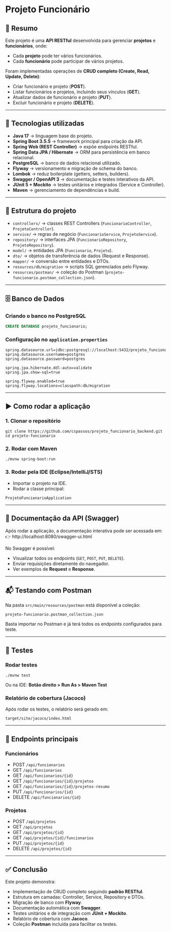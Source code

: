 # Projeto Funcionário

## 📌 Resumo
Este projeto é uma **API RESTful** desenvolvida para gerenciar **projetos** e **funcionários**, onde:
- Cada **projeto** pode ter vários funcionários.
- Cada **funcionário** pode participar de vários projetos.

Foram implementadas operações de **CRUD completo (Create, Read, Update, Delete)**:
- Criar funcionário e projeto (**POST**).
- Listar funcionários e projetos, incluindo seus vínculos (**GET**).
- Atualizar dados de funcionário e projeto (**PUT**).
- Excluir funcionário e projeto (**DELETE**).

---

## 🚀 Tecnologias utilizadas
- **Java 17** → linguagem base do projeto.  
- **Spring Boot 3.5.5** → framework principal para criação da API.  
- **Spring Web (REST Controller)** → expõe endpoints RESTful.  
- **Spring Data JPA / Hibernate** → ORM para persistência em banco relacional.  
- **PostgreSQL** → banco de dados relacional utilizado.  
- **Flyway** → versionamento e migração de schema do banco.  
- **Lombok** → reduz boilerplate (getters, setters, builders).  
- **Swagger / OpenAPI 3** → documentação e testes interativos da API.  
- **JUnit 5 + Mockito** → testes unitários e integrados (Service e Controller).  
- **Maven** → gerenciamento de dependências e build.  

---

## 📂 Estrutura do projeto
- `controllers/` → classes REST Controllers (`FuncionarioController`, `ProjetoController`).  
- `service/` → regras de negócio (`FuncionarioService`, `ProjetoService`).  
- `repository/` → interfaces JPA (`FuncionarioRepository`, `ProjetoRepository`).  
- `model/` → entidades JPA (`Funcionario`, `Projeto`).  
- `dto/` → objetos de transferência de dados (Request e Response).  
- `mapper/` → conversão entre entidades e DTOs.  
- `resources/db/migration` → scripts SQL gerenciados pelo Flyway.  
- `resources/postman/` → coleção do Postman (`projeto-funcionario.postman_collection.json`).  

---

## 🗄️ Banco de Dados

### Criando o banco no PostgreSQL
```sql
CREATE DATABASE projeto_funcionario;
```

### Configuração no `application.properties`
```
spring.datasource.url=jdbc:postgresql://localhost:5432/projeto_funcionario
spring.datasource.username=postgres
spring.datasource.password=postgres

spring.jpa.hibernate.ddl-auto=validate
spring.jpa.show-sql=true

spring.flyway.enabled=true
spring.flyway.locations=classpath:db/migration
```

---

## ▶️ Como rodar a aplicação

### 1. Clonar o repositório
```
git clone https://github.com/cspassos/projeto_funcionario_backend.git
cd projeto-funcionario
```

### 2. Rodar com Maven
```
./mvnw spring-boot:run
```

### 3. Rodar pela IDE (Eclipse/IntelliJ/STS)
- Importar o projeto na IDE.  
- Rodar a classe principal:  
```
ProjetoFuncionarioApplication
```

---

## 📖 Documentação da API (Swagger)
Após rodar a aplicação, a documentação interativa pode ser acessada em:  
👉 http://localhost:8080/swagger-ui.html  

No Swagger é possível:
- Visualizar todos os endpoints (`GET`, `POST`, `PUT`, `DELETE`).  
- Enviar requisições diretamente do navegador.  
- Ver exemplos de **Request** e **Response**.  

---

## 📬 Testando com Postman
Na pasta `src/main/resources/postman` está disponível a coleção:  
```
projeto-funcionario.postman_collection.json
```
Basta importar no Postman e já terá todos os endpoints configurados para teste.

---

## 🧪 Testes

### Rodar testes
```
./mvnw test
```
Ou na IDE: **Botão direito > Run As > Maven Test**  

### Relatório de cobertura (Jacoco)
Após rodar os testes, o relatório será gerado em:  
```
target/site/jacoco/index.html
```

---

## 📌 Endpoints principais

### Funcionários
- POST `/api/funcionarios`  
- GET `/api/funcionarios`  
- GET `/api/funcionarios/{id}`  
- GET `/api/funcionarios/{id}/projetos`  
- GET `/api/funcionarios/{id}/projetos-resumo`  
- PUT `/api/funcionarios/{id}`  
- DELETE `/api/funcionarios/{id}`  

### Projetos
- POST `/api/projetos`  
- GET `/api/projetos`  
- GET `/api/projetos/{id}`  
- GET `/api/projetos/{id}/funcionarios`  
- PUT `/api/projetos/{id}`  
- DELETE `/api/projetos/{id}`  

---

## ✅ Conclusão
Este projeto demonstra:
- Implementação de CRUD completo seguindo **padrão RESTful**.  
- Estrutura em camadas: Controller, Service, Repository e DTOs.  
- Migração de banco com **Flyway**.  
- Documentação automática com **Swagger**.  
- Testes unitários e de integração com **JUnit + Mockito**.  
- Relatório de cobertura com **Jacoco**.  
- Coleção **Postman** incluída para facilitar os testes.  
